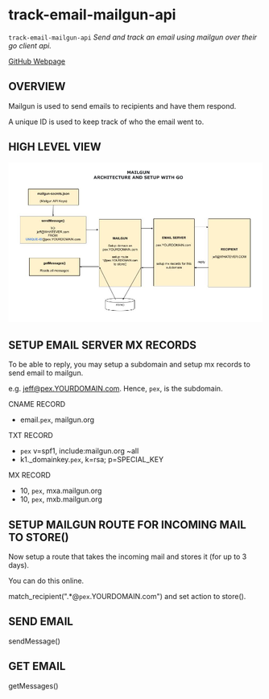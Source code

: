 # track-email-mailgun-api

`track-email-mailgun-api` _Send and track an email using mailgun over their
go client api._

[GitHub Webpage](https://jeffdecola.github.io/my-go-examples/)

## OVERVIEW

Mailgun is used to send emails to recipients and have them respond.

A unique ID is used to keep track of who the email went to.

## HIGH LEVEL VIEW

![IMAGE - mailgun-architecture-and-setup-with-go.jpg - IMAGE](https://github.com/JeffDeCola/my-go-examples/blob/master/docs/pics/mailgun-architecture-and-setup-with-go.jpg)

## SETUP EMAIL SERVER MX RECORDS

To be able to reply, you may setup a subdomain and
setup mx records to send email to mailgun.

e.g. jeff@pex.YOURDOMAIN.com.  Hence, `pex`, is the subdomain.

CNAME RECORD

* email.`pex`,  mailgun.org

TXT RECORD

* `pex` v=spf1, include:mailgun.org ~all
* k1._domainkey.`pex`, k=rsa; p=SPECIAL_KEY

MX RECORD

* 10, `pex`, mxa.mailgun.org
* 10, `pex`, mxb.mailgun.org

## SETUP MAILGUN ROUTE FOR INCOMING MAIL TO STORE()

Now setup a route that takes the incoming mail and stores it (for up to 3 days).

You can do this online.

match_recipient(".*@`pex`.YOURDOMAIN.com") and set action to store().

## SEND EMAIL

sendMessage()

## GET EMAIL

getMessages()